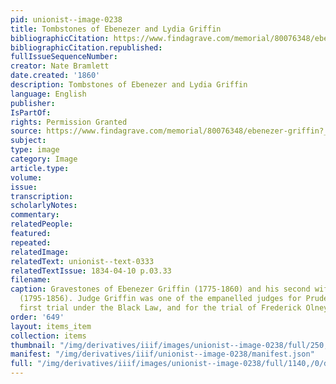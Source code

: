 ```yaml
---
pid: unionist--image-0238
title: Tombstones of Ebenezer and Lydia Griffin
bibliographicCitation: https://www.findagrave.com/memorial/80076348/ebenezer-griffin?_gl=1*1tr32lz*_ga*MTUyMjQxNDg5NS4xNjU5NTYyOTE2*_ga_4QT8FMEX30*MGNkZGYyMmUtMzNiYS00ZmJhLTkxMDEtZDZiODBhYzczMWMyLjQ3LjEuMTY4MjU0NjIzNS4xNC4wLjA.
bibliographicCitation.republished: 
fullIssueSequenceNumber: 
creator: Nate Bramlett
date.created: '1860'
description: Tombstones of Ebenezer and Lydia Griffin
language: English
publisher: 
IsPartOf: 
rights: Permission Granted
source: https://www.findagrave.com/memorial/80076348/ebenezer-griffin?_gl=1*1tr32lz*_ga*MTUyMjQxNDg5NS4xNjU5NTYyOTE2*_ga_4QT8FMEX30*MGNkZGYyMmUtMzNiYS00ZmJhLTkxMDEtZDZiODBhYzczMWMyLjQ3LjEuMTY4MjU0NjIzNS4xNC4wLjA.
subject: 
type: image
category: Image
article.type: 
volume: 
issue: 
transcription: 
scholarlyNotes: 
commentary: 
relatedPeople: 
featured: 
repeated: 
relatedImage: 
relatedText: unionist--text-0333
relatedTextIssue: 1834-04-10 p.03.33
filename: 
caption: Gravestones of Ebenezer Griffin (1775-1860) and his second wife, Lydia Griffin
  (1795-1856). Judge Griffin was one of the empanelled judges for Prudence Crandall's
  first trial under the Black Law, and for the trial of Frederick Olney.
order: '649'
layout: items_item
collection: items
thumbnail: "/img/derivatives/iiif/images/unionist--image-0238/full/250,/0/default.jpg"
manifest: "/img/derivatives/iiif/unionist--image-0238/manifest.json"
full: "/img/derivatives/iiif/images/unionist--image-0238/full/1140,/0/default.jpg"
---
```

